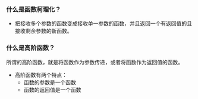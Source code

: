 ### 什么是函数柯理化？
- 把接收多个参数的函数变成接收单一参数的函数，并且返回一个有返回值的且接收剩余参数的新函数。

### 什么是高阶函数？
所谓的高阶函数，就是将函数作为参数传递，或者将函数作为返回值的函数。
- 高阶函数有两个特点：
  - 函数的参数是一个函数
  - 函数的返回值是一个函数